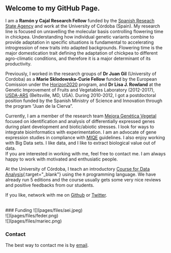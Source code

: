 ## Welcome to my GitHub Page.

I am a **Ramón y Cajal Research Fellow** funded by the [Spanish Reseach State Agency](http://www.aei.gob.es/) and work at the University of Córdoba (Spain). My research line is focused on unravelling the molecular basis controlling flowering time in chickpea. Understanding how individual genetic variants combine to provide adaptation in specific situations is fundamental to accelerating introgression of new traits into adapted backgrounds. Flowering time is the major domestication trait defining the adaptation of chickpea to different agro-climatic conditions, and therefore it is a major determinant of its productivity. 

Previously, I worked in the research groups of **Dr Juan Gil** (University of Cordoba) as a **Marie Sklodowska-Curie Fellow** funded by the European Comission under the [Horizon2020](https://cordis.europa.eu/project/rcn/221706/factsheet/en) program, and **Dr Lisa J. Rowland** at the Genetic Improvement of Fruits and Vegetables Laboratory (2012-2017), [USDA-ARS](https://www.ars.usda.gov/northeast-area/beltsville-md-barc/beltsville-agricultural-research-center/genetic-improvement-for-fruits-vegetables-laboratory/) (Beltsville, MD, USA). During 2010-2012, I got a postdoctoral position funded by the Spanish Ministry of Science and Innovation through the program “Juan de la Cierva”.
  
    
Currently, I am a member of the research team [Mejora Genética Vegetal](https://scholar.google.com/citations?authuser=1&user=jQPGxsAAAAAJ) focused on identification and analysis of differentially expressed genes during plant development and biotic/abiotic stresses. I look for ways to integrate bioinformatics with experimentation. I am an advocate of gene expression studies in compliance with [MIQE](http://clinchem.aaccjnls.org/content/55/4/611) guidelines. I also enjoy working with Big Data sets. I like data, and I like to extract biological value out of data.  
If you are interested in working with me, feel free to contact me. I am always happy to work with motivated and enthusiatic people.  

At the University of Córdoba, I teach an introductory [Course for Data Analysis](https://jdieramon.github.io/CursoAnalisisDatos/cursoR.html){:target="_blank"} using the `R` programming language.  We have already run 5 editions and the course usually gets some very nice reviews and positive feedbacks from our students.   
  
If you like, network with me on [Github](https://github.com/jdieramon) or [Twitter](https://twitter.com/jdieramon).    

<br>
### Funding    
![](pages/files/aei.jpeg)   
<br>
![](pages/files/feder.png) 
<br>
![](pages/files/mariec.png)    

<br>

### Contact
The best way to contact me is by [email](mailto:jose.die@uco.es).
